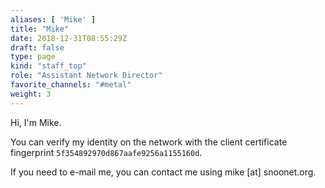 ```yaml
---
aliases: [ 'Mike' ]
title: "Mike"
date: 2018-12-31T08:55:29Z
draft: false
type: page
kind: "staff_top"
role: "Assistant Network Director"
favorite_channels: "#metal"
weight: 3
---
```


Hi, I'm Mike.

You can verify my identity on the network with the client certificate
fingerprint `5f354892970d867aafe9256a1155160d`.

If you need to e-mail me, you can contact me using mike [at] snoonet.org.
